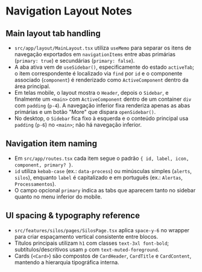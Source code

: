 # Navigation Layout Notes

## Main layout tab handling
- `src/app/layout/MainLayout.tsx` utiliza `useMemo` para separar os itens de navegação exportados em `navigationItems` entre abas primárias (`primary: true`) e secundárias (`primary: false`).
- A aba ativa vem de `useSidebar()`, especificamente do estado `activeTab`; o item correspondente é localizado via `find` por `id` e o componente associado (`component`) é renderizado como `ActiveComponent` dentro da área principal.
- Em telas mobile, o layout mostra o `Header`, depois o `Sidebar`, e finalmente um `<main>` com `ActiveComponent` dentro de um container `div` com `padding` (`p-4`). A navegação inferior fixa renderiza apenas as abas primárias e um botão "More" que dispara `openSidebar()`.
- No desktop, o `Sidebar` fica fixo à esquerda e o conteúdo principal usa `padding` (`p-6`) no `<main>`; não há navegação inferior.

## Navigation item naming
- Em `src/app/routes.tsx` cada item segue o padrão `{ id, label, icon, component, primary? }`.
- `id` utiliza `kebab-case` (ex.: `data-process`) ou minúsculas simples (`alerts`, `silos`), enquanto `label` é capitalizado e em português (ex.: `Alertas`, `Processamentos`).
- O campo opcional `primary` indica as tabs que aparecem tanto no sidebar quanto no menu inferior do mobile.

## UI spacing & typography reference
- `src/features/silos/pages/SilosPage.tsx` aplica `space-y-6` no wrapper para criar espaçamento vertical consistente entre blocos.
- Títulos principais utilizam `h1` com classes `text-3xl font-bold`; subtítulos/descritivos usam `p` com `text-muted-foreground`.
- Cards (`<Card>`) são compostos de `CardHeader`, `CardTitle` e `CardContent`, mantendo a hierarquia tipográfica interna.
